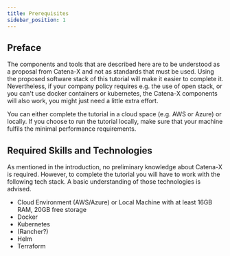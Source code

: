```yaml
---
title: Prerequisites
sidebar_position: 1
---
```


## Preface

The components and tools that are described here are to be understood as a proposal from Catena-X and not as standards that must be used. Using the proposed software stack of this tutorial will make it easier to complete it. Nevertheless, if your company policy requires e.g. the use of open stack, or you can't use docker containers or kubernetes, the Catena-X components will also work, you might just need a little extra effort.

You can either complete the tutorial in a cloud space (e.g. AWS or Azure) or locally. If you choose to run the tutorial locally, make sure that your machine fulfils the minimal performance requirements.

## Required Skills and Technologies

As mentioned in the introduction, no preliminary knowledge about Catena-X is required. However, to complete the tutorial you will have to work with the following tech stack. A basic understanding of those technologies is advised.

- Cloud Environment (AWS/Azure) or Local Machine with at least 16GB RAM, 20GB free storage
- Docker
- Kubernetes
- (Rancher?)
- Helm
- Terraform
